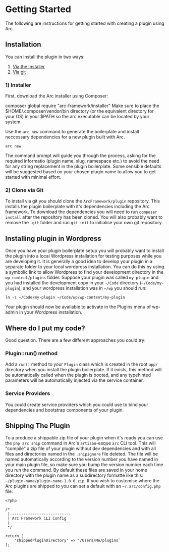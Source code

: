 # Getting Started

The following are instructions for getting started with creating a plugin using Arc.

## Installation

You can install the plugin in two ways:

1. [Via the installer](#installer)
2. [Via git](#installation-via-git)

### 1) Installer

First, download the Arc installer using Composer:

composer global require "arc-framework/installer"
Make sure to place the $HOME/.composer/vendor/bin directory (or the equivalent directory for your OS) in your $PATH so the 
arc executable can be located by your system.

Use the `arc new` command to generate the boilerplate and install neccessary dependencies for a new plugin built with Arc.

    arc new

The command prompt will guide you through the process, asking for the required informatio (plugin name, slug, namespace etc.)
to avoid the need for any string replacement in the plugin boilerplate. Some sensible defaults will be suggested based on
your chosen plugin name to allow you to get started with minimal effort.

### 2) Clone via Git

To install via git you should clone the `ArcFramework/plugin` repository. This installs the plugin boilerplate with it's
dependencies including the Arc framework. To download the dependencies you will need to run `composer install` after the
repository has been cloned. You will also probably want to remove the `.git` folder and run `git init` to initialise your
own git repository.

## Installing plugin in Wordpress

Once you have your plugin boilerplate setup you will probably want to install the plugin into a local Wordpress installation
for testing purposes while you are developing it. It is generally a good idea to develop your plugin in a separate folder to
your local wordpress installation. You can do this by using a symbolic link to allow Wordpress to find your development 
directory in the `wp-content/plugins` folder. Suppose your plugin was called `my-plugin` and you had installed the development
copy in your `~/Code` directory (`~/Code/my-plugin`), and your wordpress installation was in `~/wp` you should run:

`ln -s ~/Code/my-plugin ~/Code/wp/wp-content/my-plugin`

Your plugin should now be available to activate in the Plugins menu of wp-admin in your Wordpress installation.

## Where do I put my code?

Good question. There are a few different approaches you could try:

### Plugin::run() method

Add a `run()` method to your `Plugin` class which is created in the root `app/` directory when you install the plugin
boilerplate. If it exists, this method will be automatically called when the plugin is booted, and any typehinted parameters
will be automatically injected via the service container.

### Service Providers

You could create service providers which you could use to bind your dependencies and bootstrap components of your plugin.

## Shipping The Plugin

To a produce a shippable zip file of your plugin when it's ready you can use the `php arc ship` command in Arc's 
`artisan`-esque `arc` CLI tool. This will "compile" a zip file of your plugin without dev dependencies and with all files and
directories named in the `.shipignore` file deleted. The file will be named automatically according to the version number you
have named in your main plugin file, so make sure you bump the version number each time you run the command. By default these
files are saved in your home directory with the plugin name as a subdirectory formatte like this: 
`~/plugin-name/plugin-name-1.0.0.zip`. If you wish to customise where the Arc plugins are shipped to you can set a default
with an `~/.arc/config.php` file.

```
<?php

/*
 |---------------------------
 | Arc Framework CLI Config
 |---------------------------
 */
 
return [
    'shippedPluginDirectory' => '/Users/Me/plugins`
];
```
